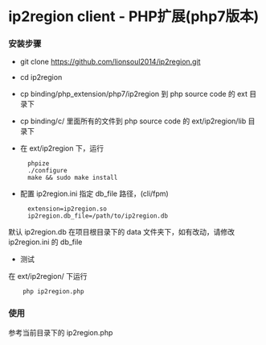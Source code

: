 # ip2region client - PHP扩展(php7版本) 

### 安装步骤
* git clone https://github.com/lionsoul2014/ip2region.git
* cd ip2region
* cp binding/php_extension/php7/ip2region 到 php source code 的 ext 目录下
* cp binding/c/ 里面所有的文件到 php source code 的 ext/ip2region/lib 目录下
* 在 ext/ip2region 下，运行 

        phpize
        ./configure
        make && sudo make install

* 配置 ip2region.ini 指定 db_file 路径，(cli/fpm)
    
        extension=ip2region.so
        ip2region.db_file=/path/to/ip2region.db

默认 ip2region.db 在项目根目录下的 data 文件夹下，如有改动，请修改 ip2region.ini 的 db_file

* 测试 

在 ext/ip2region/ 下运行
    
        php ip2region.php

### 使用

参考当前目录下的 ip2region.php
